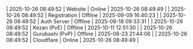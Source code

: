 | 2025-10-26 08:49:52 | Website | Online | 2025-10-26 08:49:49 |
| 2025-10-26 08:49:52 | Registration | Offline | 2025-09-09 16:40:23 |
| 2025-10-26 08:49:52 | Auth Server | Offline | 2025-08-18 09:33:31 |
| 2025-10-26 08:49:52 | Kezan (PvE) | Offline | 2025-10-11 12:51:30 |
| 2025-10-26 08:49:52 | Gurubashi (PvP) | Offline | 2025-08-23 21:44:06 |
| 2025-10-26 08:49:52 | Cloudflare | Online | 2025-10-26 08:49:49 |
